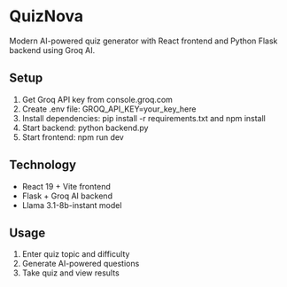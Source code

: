 # QuizNova

Modern AI-powered quiz generator with React frontend and Python Flask backend using Groq AI.

## Setup

1. Get Groq API key from console.groq.com
2. Create .env file: GROQ_API_KEY=your_key_here
3. Install dependencies: pip install -r requirements.txt and npm install
4. Start backend: python backend.py
5. Start frontend: npm run dev

## Technology

- React 19 + Vite frontend
- Flask + Groq AI backend
- Llama 3.1-8b-instant model

## Usage

1. Enter quiz topic and difficulty
2. Generate AI-powered questions
3. Take quiz and view results
